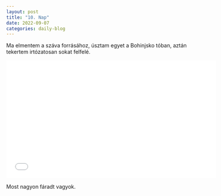 ```yaml
---
layout: post
title: "10. Nap"
date: 2022-09-07
categories: daily-blog
---
```


Ma elmentem a száva forrásához, úsztam egyet a Bohinjsko tóban, aztán tekertem irtózatosan sokat felfelé. 

<iframe width="560" height="315" src="[https://www.youtube.com/embed/rHzR_b5yJic" title="YouTube video player" frameborder="0" allow="accelerometer; autoplay; clipboard-write; encrypted-media; gyroscope; picture-in-picture" allowfullscreen></iframe>

Most nagyon fáradt vagyok.
